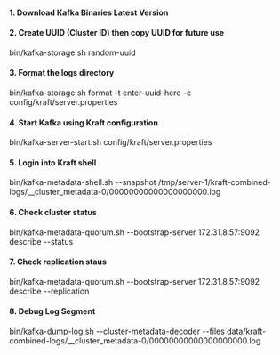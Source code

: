 #### 1. Download Kafka Binaries Latest Version
#### 2. Create UUID (Cluster ID) then copy UUID for future use
bin/kafka-storage.sh random-uuid
#### 3. Format the logs directory
bin/kafka-storage.sh format -t enter-uuid-here -c config/kraft/server.properties
#### 4. Start Kafka using Kraft configuration
bin/kafka-server-start.sh config/kraft/server.properties
#### 5. Login into Kraft shell
bin/kafka-metadata-shell.sh --snapshot /tmp/server-1/kraft-combined-logs/__cluster_metadata-0/00000000000000000000.log
#### 6. Check cluster status
bin/kafka-metadata-quorum.sh --bootstrap-server 172.31.8.57:9092 describe --status
#### 7. Check replication staus
bin/kafka-metadata-quorum.sh --bootstrap-server 172.31.8.57:9092 describe --replication
#### 8. Debug Log Segment
bin/kafka-dump-log.sh --cluster-metadata-decoder --files data/kraft-combined-logs/__cluster_metadata-0/00000000000000000000.log
